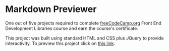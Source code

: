 # Markdown Previewer

One out of five projects required to complete [freeCodeCamp.org](https://www.freecodecamp.org/learn/2022/responsive-web-design/) Front End Development Libraries course and earn the course's certificate.

This project was built using standard HTML and CSS plus JQuery to provide interactivity. To preview this project click on [this link](https://codepen.io/aftex2/pen/XWBdwpO).
